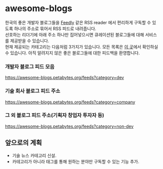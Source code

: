 # awesome-blogs
한국의 좋은 개발자 블로그들을 [Feedly](https://feedly.com) 같은 RSS reader 에서 편리하게 구독할 수 있도록 하나의 주소로 묶어서 RSS 피드로 내려줍니다.  
선호하는 리더기에 아래 주소 하나만 집어넣으시면 큐레이션된 블로그들에 대해 서비스를 제공받을 수 있습니다.  
현재 제공되는 카테고리는 다음처럼 3가지가 있습니다. 모든 목록은 [이 곳](https://github.com/BenjaminKim/awesome-blogs/blob/master/config/feeds.yml)에서 확인하실 수 있습니다. 아직 알려지지 않은 좋은 블로그들에 대한 피드백을 환영합니다.

### 개발자 블로그 피드 모음
https://awesome-blogs.petabytes.org/feeds?category=dev

### 기술 회사 블로그 피드 주소
https://awesome-blogs.petabytes.org/feeds?category=company

### 그 외 블로그 피드 주소(기획자 창업자 투자자 등)
https://awesome-blogs.petabytes.org/feeds?category=non-dev

## 앞으로의 계획
* 기술 뉴스 카테고리 신설.
* 카테고리가 아니라 태그를 통해 원하는 분야만 구독할 수 있는 기능 추가.
